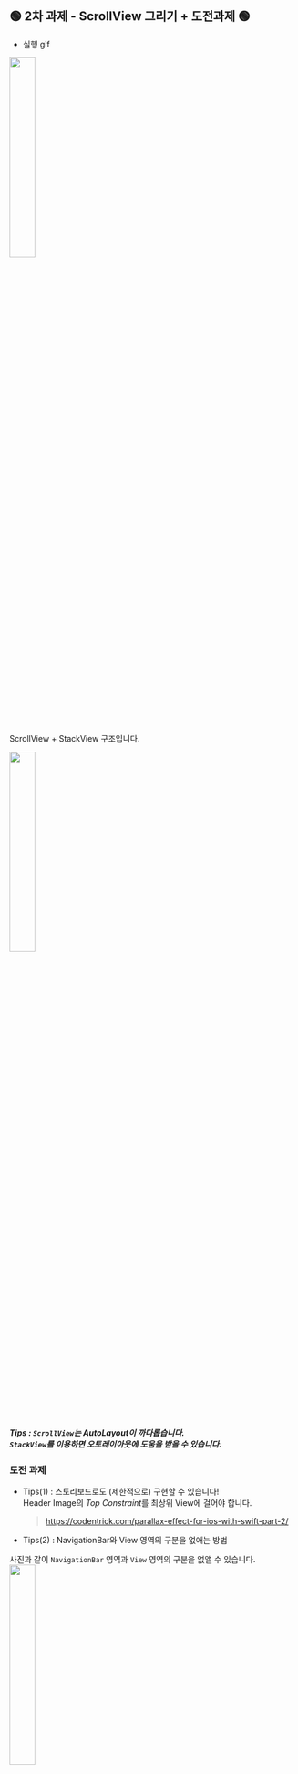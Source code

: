 ## 🟢 2차 과제 - ScrollView 그리기 + 도전과제 🟢

- 실행 gif

<img src="../Screenshots/gif.gif" width="30%" height="30%">

ScrollView + StackView 구조입니다. </br>

<img src="../Screenshots/hirachy.png" height="30%" width="30%"> </br>

**_Tips : `ScrollView`는 AutoLayout이 까다롭습니다. </br>
`StackView`를 이용하면 오토레이아웃에 도움을 받을 수 있습니다._**

### **도전 과제**

- Tips(1) : 스토리보드로도 (제한적으로) 구현할 수 있습니다!</br>
  Header Image의 *Top Constraint*를 최상위 View에 걸어야 합니다.
  </br>

  > https://codentrick.com/parallax-effect-for-ios-with-swift-part-2/ </br>

- Tips(2) : NavigationBar와 View 영역의 구분을 없애는 방법

사진과 같이 `NavigationBar` 영역과 `View` 영역의 구분을 없앨 수 있습니다.
<img src="../Screenshots/transparentNavi.png" height="30%" width="30%"> </br>

코드는 다음과 같습니다.

```swift
        guard let navigationBar = self.navigationController?.navigationBar else { return }

        navigationBar.isTranslucent = false
        navigationBar.backgroundColor = UIColor.clear
        navigationBar.setBackgroundImage(UIImage(), for: UIBarMetrics.default)
        navigationBar.shadowImage = UIImage()
```

`ViewDidLoad()`에 적용시켜 줍니다.

### ✏️ 구현 방법 : `Scrollview Delegate`를 이용해서 Header Image의 Height를 수정하기

1. Outlet으로 ScrollView를 선언합니다.
2. `ViewDidLoad()`에 해당 코드 두줄을 선언합니다.

```swift
override func viewDidLoad() {
        super.viewDidLoad()

        mainScrollView.delegate = self
        mainScrollView.contentInsetAdjustmentBehavior = .never
    }
```

(1) delegate : 다른 객체의 행동에 변화를 줄 수 있는 개체. </br> 코드로 ScrollView를 수정해 줄 것이므로 delegate 선언을 해 줍니다.</br>
(2) ScrollView 내부의 ContentArea를 자동으로 수정해주는 속성입니다. 디폴트는 `.Automatic`이지만, 코드로 레이아웃을 수정해야 할 때는 해당 속성을 `.never`로 변경해주어야 합니다.
</br>

```swift
extension MainHomeVC: UIScrollViewDelegate {
    func scrollViewDidScroll(_ scrollView: UIScrollView) {

        if scrollView.contentOffset.y < 0 {
            headerImageHeightConstraint.constant =
                originHeaderImageHeight - scrollView.contentOffset.y
        } else {
            var height = originHeaderImageHeight - scrollView.contentOffset.y
            height = height > minimunImageHeight ? height : minimunImageHeight
            headerImageHeightConstraint.constant = height
        }
    }
}
```

> (1) `func scrollViewDidScroll(_ scrollView: UIScrollView)` : </br>
> Scroll이 시작될 때 호출되는 함수입니다. 매 스크롤마다 호출됩니다. </br></br>
> (2) `scrollView.contentOffset.y` : </br> > <img src="../Screenshots/contentOffset.png" height="10%" width="10%"> </br>
> 그림에서 회색 스크롤이라고 생각하면 좋습니다. 스크롤을 내릴수록 +, 올릴수록 -의 값을 리턴합니다.

따라서, `contentOffset`이 음수일 경우는 이미지의 사이즈를 크게, </br>
`contentOffset`이 양수일때는 이미지의 사이즈를 작게 해 주어야 합니다.

---

## 🟢 2차 추가 과제 - 계산기 🟢

- 실행 gif

<img src="../Screenshots/videos.gif" width="30%" height="30%">

### 1. StackView 구조 만들기

전체적인 StackView 구조를 먼저 만들어야 합니다. 전체 View Size를 7등분하여 사용하였습니다.
</br>

1 - 빈 StackView</br>
2 - UILabel StackView</br>
3 - Button</br>
4 - Button</br>
5 - Button</br>
6 - Button</br>
7 - Button</br>

1부터 7은 Horizontal Stack View, 그리고 이들을 감싸는 가장 큰 Vertical StackView 1개로
구성하였습니다. </br>

- Horizontal StackView </br>

각 버튼은 Equal Width 속성을 가지고 있습니다.

- Vertical StackView

각 StackView는 Equal Height 속성을 가지고 있습니다.</br>
만약 추가적인 높이 조절이 필요할 때는 `Multiplier`를 수정하여 높이 조절을 할 수 있습니다. </br>

### 2. 버튼 모양 세팅하기

Button이 여러개일 때는 Outlet Collections를 사용하는것이 좋습니다. </br>
실행 방법은 다음과 같습니다.

<center>
<img src="../Screenshots/connections.png" width="30%" height="30%"><img src="../Screenshots/outletcollections.png" width="30%" height="30%"> 
</center>
</br>
button의 Outlet을 설정해준 뒤에는 버튼의 모양을 설정해주어야 합니다.</br>
우측의 Attribute Inspector 창에서 설정해줄 수 있습니다. 코드로는 다음과 같이 설정해 줄 수 있습니다.

```swift
func setButtonLooksLike() {
        digitStackView.backgroundColor = .black
        displayView.backgroundColor = .black
        view.backgroundColor = .black

        for i in 0..<yellowOperations.count {
            let bt: UIButton = {
                let btn = yellowOperations[i]
                btn.titleLabel?.font = UIFont.systemFont(ofSize: 40)
                btn.setTitleColor(.white, for: .normal)
                btn.layer.cornerRadius = btn.frame.height/2
                btn.layer.borderWidth = 1
                btn.layer.borderColor = UIColor.clear.cgColor
                btn.clipsToBounds = true
                btn.backgroundColor = UIColor.calculatorColor(.orangeColor)

                return btn
            }()
        }
```

1. swift에서 `for ~ in ~` 의 형태는 위와 같습니다.
2. `btn.layer.cornerRadius` ~~~ `btn.clipsToBounds = true` : 해당 뷰를 원처럼 만들어 줍니다.

### 3. 필요한 AutoLayout 잡기

- UILabel AutoLayout

2번째 Horizontal StackView에는 UILabel이 있는데, 이는 기본적으로 오른쪽 정렬이여야 합니다. </br>
또한, 오른쪽에서 왼쪽으로 숫자가 쌓이며 커지는 형태이므로,
**LeftAnchor의 값은 계속 변해야 합니다.**

숫자가 계속 입력됨에 따라 -

> `LeftAnchor`----- **감소** ----- `UILabel` ----- **_0으로 유지_** ----- `RightAnchor`

이는 Constraint에서 Relation의 특성을 보아야 합니다.

<img src="../Screenshots/constraintrelation.png" width="30%" height="30%">

왼쪽 Constraint의 숫자는 점점 작아져야 하므로, </br>
Less Than or Equal으로 설정하면 Constraint 값보다 유동적으로 작아지게 됩니다.

코드로 설정하면 다음과 같습니다.

```swift
        let constraints = [
            display.leftAnchor.constraint(lessThanOrEqualTo: displayView.leftAnchor, constant: 320),
            display.rightAnchor.constraint(equalTo: displayView .rightAnchor, constant: 0),
            display.bottomAnchor.constraint(equalTo: displayView.bottomAnchor, constant: 10)
        ]
        NSLayoutConstraint.activate(constraints)
```

> 이상입니다. 감사합니다~! 😊 </br>
> 계산기 로직은 필요하신 경우 클론해서 쓰세요!
